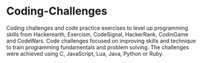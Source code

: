 # Coding-Challenges

Coding challenges and code practice exercises to level up programming skills from Hackerearth, Exercism, CodeSignal, HackerRank, CodinGame and CodeWars. Code challenges focused on improving skills and technique to train programming fundamentals and problem solving. The challenges were achieved using C, JavaScript, Lua, Java, Python or Ruby.
